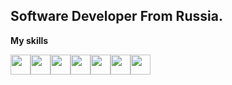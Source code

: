 ## Software Developer From Russia.

**My skills**

<img src="https://cdn.jsdelivr.net/gh/devicons/devicon@latest/icons/java/java-original.svg" width="32" height="32"/><img height="32" width="32" src="https://cdn.simpleicons.org/spring"/><img src="https://cdn.jsdelivr.net/gh/devicons/devicon@latest/icons/postgresql/postgresql-plain.svg" height="32" width="32"/><img height="32" width="32" src="https://cdn.simpleicons.org/mysql"/><img height="32" width="32" src="https://cdn.jsdelivr.net/gh/devicons/devicon@latest/icons/rabbitmq/rabbitmq-original.svg"/><img height="32" width="32" src="https://cdn.simpleicons.org/apachekafka/white"/><img height="32" width="32" src="https://cdn.simpleicons.org/junit5"/>

<!-- **My Wakatime statistics** -->

